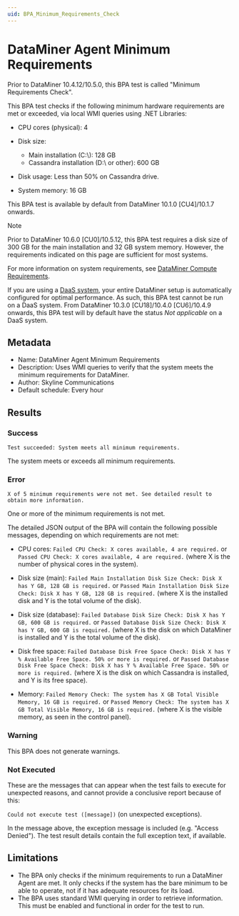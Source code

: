 ```yaml
---
uid: BPA_Minimum_Requirements_Check
---
```


# DataMiner Agent Minimum Requirements

Prior to DataMiner 10.4.12/10.5.0<!--RN 40751-->, this BPA test is called "Minimum Requirements Check".

This BPA test checks if the following minimum hardware requirements are met or exceeded, via local WMI queries using .NET Libraries:

- CPU cores (physical): 4
- Disk size:

  - Main installation (C:\\): 128 GB
  - Cassandra installation (D:\\ or other): 600 GB

- Disk usage: Less than 50% on Cassandra drive.
- System memory: 16 GB

This BPA test is available by default from DataMiner 10.1.0 [CU4]/10.1.7 onwards.

> [!NOTE]
> Prior to DataMiner 10.6.0 [CU0]/10.5.12, this BPA test requires a disk size of 300 GB for the main installation and 32 GB system memory.<!-- RN 43913 --> However, the requirements indicated on this page are sufficient for most systems.

For more information on system requirements, see [DataMiner Compute Requirements](xref:DataMiner_Compute_Requirements).

If you are using a [DaaS system](xref:Creating_a_DMS_in_the_cloud), your entire DataMiner setup is automatically configured for optimal performance. As such, this BPA test cannot be run on a DaaS system. From DataMiner 10.3.0 [CU18]/10.4.0 [CU6]/10.4.9 onwards<!--RN 39929-->, this BPA test will by default have the status *Not applicable* on a DaaS system.

## Metadata

- Name: DataMiner Agent Minimum Requirements
- Description: Uses WMI queries to verify that the system meets the minimum requirements for DataMiner.
- Author: Skyline Communications
- Default schedule: Every hour

## Results

### Success

`Test succeeded: System meets all minimum requirements.`

The system meets or exceeds all minimum requirements.

### Error

`X of 5 minimum requirements were not met. See detailed result to obtain more information.`

One or more of the minimum requirements is not met.

The detailed JSON output of the BPA will contain the following possible messages, depending on which requirements are not met:

- CPU cores: `Failed CPU Check: X cores available, 4 are required.` or `Passed CPU Check: X cores available, 4 are required.` (where X is the number of physical cores in the system).

- Disk size (main): `Failed Main Installation Disk Size Check: Disk X has Y GB, 128 GB is required.` or `Passed Main Installation Disk Size Check: Disk X has Y GB, 128 GB is required.` (where X is the installed disk and Y is the total volume of the disk).

- Disk size (database): `Failed Database Disk Size Check: Disk X has Y GB, 600 GB is required.` or `Passed Database Disk Size Check: Disk X has Y GB, 600 GB is required.` (where X is the disk on which DataMiner is installed and Y is the total volume of the disk).

- Disk free space: `Failed Database Disk Free Space Check: Disk X has Y % Available Free Space. 50% or more is required.` or `Passed Database Disk Free Space Check: Disk X has Y % Available Free Space. 50% or more is required.` (where X is the disk on which Cassandra is installed, and Y is its free space).

- Memory: `Failed Memory Check: The system has X GB Total Visible Memory, 16 GB is required.` or `Passed Memory Check: The system has X GB Total Visible Memory, 16 GB is required.` (where X is the visible memory, as seen in the control panel).

### Warning

This BPA does not generate warnings.

### Not Executed

These are the messages that can appear when the test fails to execute for unexpected reasons, and cannot provide a conclusive report because of this:

`Could not execute test ([message])` (on unexpected exceptions).

In the message above, the exception message is included (e.g. "Access Denied"). The test result details contain the full exception text, if available.

## Limitations

- The BPA only checks if the minimum requirements to run a DataMiner Agent are met. It only checks if the system has the bare minimum to be able to operate, not if it has adequate resources for its load.
- The BPA uses standard WMI querying in order to retrieve information. This must be enabled and functional in order for the test to run.
